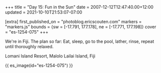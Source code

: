 +++
title = "Day 15: Fun in the Sun"
date = 2007-12-12T12:47:40.00+12:00
updated = 2021-10-10T21:53:07-07:00

[extra]
first_published_on = "photoblog.ericscouten.com"
markers = "markers.js"
bounds = {sw = [-17.791, 177.178], ne = [-17.771, 177.198]}
cover = "es-1254-075"
+++

We're in Fiji. The plan so far: Eat, sleep, go to the pool, lather, rinse, repeat until thoroughly relaxed.

<!-- more -->

Lomani Island Resort, Malolo Lailai Island, Fiji

{{ es_image(id="es-1254-075") }}
